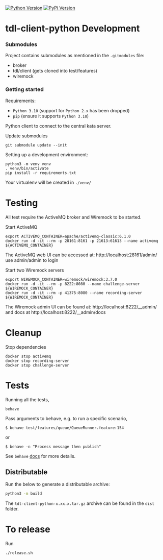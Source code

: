 
[![Python Version](http://img.shields.io/badge/Python-3.10-blue.svg)](https://www.python.org/downloads/release/python-370/)
[![PyPi Version](http://img.shields.io/pypi/v/tdl-client-python.svg)](https://pypi.python.org/pypi/tdl-client-python)

# tdl-client-python Development

### Submodules

Project contains submodules as mentioned in the `.gitmodules` file:

- broker
- tdl/client (gets cloned into test/features)
- wiremock 

### Getting started

Requirements:
- `Python 3.10` (support for `Python 2.x` has been dropped)
- `pip` (ensure it supports `Python 3.10`)

Python client to connect to the central kata server.

Update submodules
```
git submodule update --init
```

Setting up a development environment:
```
python3 -m venv venv
. venv/bin/activate
pip install -r requirements.txt
```
Your virtualenv will be created in `./venv/`


# Testing
 
All test require the ActiveMQ broker and Wiremock to be started.

Start ActiveMQ
```shell
export ACTIVEMQ_CONTAINER=apache/activemq-classic:6.1.0
docker run -d -it --rm -p 28161:8161 -p 21613:61613 --name activemq ${ACTIVEMQ_CONTAINER}
```

The ActiveMQ web UI can be accessed at:
http://localhost:28161/admin/
use admin/admin to login

Start two Wiremock servers
```shell
export WIREMOCK_CONTAINER=wiremock/wiremock:3.7.0
docker run -d -it --rm -p 8222:8080 --name challenge-server ${WIREMOCK_CONTAINER}
docker run -d -it --rm -p 41375:8080 --name recording-server ${WIREMOCK_CONTAINER}
```

The Wiremock admin UI can be found at:
http://localhost:8222/__admin/
and docs at
http://localhost:8222/__admin/docs


# Cleanup

Stop dependencies
```
docker stop activemq
docker stop recording-server
docker stop challenge-server
```


# Tests

Running all the tests,
```
behave
```

Pass arguments to behave, e.g. to run a specific scenario,

```
$ behave test/features/queue/QueueRunner.feature:154
```

or

```
$ behave -n "Process message then publish"
```

See `behave` [docs](https://python-behave.readthedocs.io/en/latest/behave.html) for more details.

## Distributable

Run the below to generate a distributable archive:

```bash
python3 -m build
```

The `tdl-client-python-x.xx.x.tar.gz` archive can be found in the `dist` folder.


# To release

Run

```
./release.sh
```
